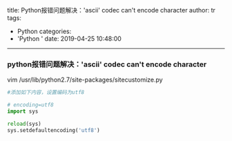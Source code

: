 title: Python报错问题解决：'ascii' codec can't encode character
author: tr
tags:
  - Python
categories:
  - 'Python '
date: 2019-04-25 10:48:00
---
### python报错问题解决：'ascii' codec can't encode character

vim /usr/lib/python2.7/site-packages/sitecustomize.py 

```python
#添加如下内容，设置编码为utf8

# encoding=utf8
import sys

reload(sys)
sys.setdefaultencoding('utf8')

```